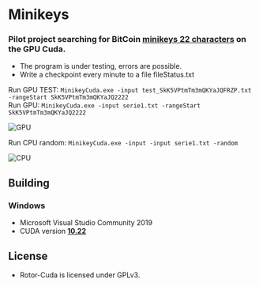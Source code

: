 # Minikeys
### Pilot project searching for BitCoin [minikeys 22 characters](https://en.bitcoin.it/wiki/Mini_private_key_format) on the GPU Cuda.

- The program is under testing, errors are possible.
- Write a checkpoint every minute to a file fileStatus.txt

Run GPU TEST: ```MinikeyCuda.exe -input test_SkK5VPtmTm3mQKYaJQFRZP.txt -rangeStart SkK5VPtmTm3mQKYaJQ2222```</br>
Run GPU: ```MinikeyCuda.exe -input serie1.txt -rangeStart SkK5VPtmTm3mQKYaJQ2222```

![GPU](https://user-images.githubusercontent.com/82582647/157701762-0847585a-eecc-4ba9-95eb-f49906d8271a.png)

Run CPU random: ```MinikeyCuda.exe -input -input serie1.txt -random```

![CPU](https://user-images.githubusercontent.com/82582647/157701783-5a063b92-d217-4dec-ba0c-dbed414ada0c.png)


## Building
### Windows
- Microsoft Visual Studio Community 2019
- CUDA version [**10.22**](https://developer.nvidia.com/cuda-10.2-download-archive?target_os=Windows&target_arch=x86_64&target_version=10&target_type=exenetwork)
## License
- Rotor-Cuda is licensed under GPLv3.
